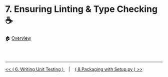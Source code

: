 # 7. Ensuring Linting & Type Checking :coffee:

:house: [Overview](../../README.md)




<br>
<br>

---


[ << (  6. Writing Unit Testing ) ](../chapters/chapter_6.md#get-ready-for-testing) &nbsp;&nbsp; |  &nbsp;&nbsp;  [ ( 8.Packaging with Setup.py ) >>](../chapters/chapter_8.md)  
 
 
